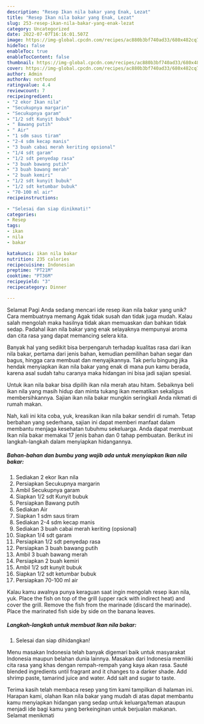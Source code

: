 ```yaml
---
description: "Resep Ikan nila bakar yang Enak, Lezat"
title: "Resep Ikan nila bakar yang Enak, Lezat"
slug: 253-resep-ikan-nila-bakar-yang-enak-lezat
category: Uncategorized
date: 2022-07-07T16:16:01.507Z
image: https://img-global.cpcdn.com/recipes/ac880b3bf740ad33/680x482cq70/ikan-nila-bakar-foto-resep-utama.jpg
hideToc: false
enableToc: true
enableTocContent: false
thumbnail: https://img-global.cpcdn.com/recipes/ac880b3bf740ad33/680x482cq70/ikan-nila-bakar-foto-resep-utama.jpg
cover: https://img-global.cpcdn.com/recipes/ac880b3bf740ad33/680x482cq70/ikan-nila-bakar-foto-resep-utama.jpg
author: Admin
authorAv: notfound
ratingvalue: 4.4
reviewcount: 7
recipeingredient:
- "2 ekor Ikan nila"
- "Secukupnya margarin"
- "Secukupnya garam"
- "1/2 sdt Kunyit bubuk"
- " Bawang putih"
- " Air"
- "1 sdm saus tiram"
- "2-4 sdm kecap manis"
- "3 buah cabai merah keriting opsional"
- "1/4 sdt garam"
- "1/2 sdt penyedap rasa"
- "3 buah bawang putih"
- "3 buah bawang merah"
- "2 buah kemiri"
- "1/2 sdt kunyit bubuk"
- "1/2 sdt ketumbar bubuk"
- "70-100 ml air"
recipeinstructions:

- "Selesai dan siap dinikmati!"
categories:
- Resep
tags:
- ikan
- nila
- bakar

katakunci: ikan nila bakar 
nutrition: 235 calories
recipecuisine: Indonesian
preptime: "PT21M"
cooktime: "PT36M"
recipeyield: "3"
recipecategory: Dinner

---
```



Selamat Pagi Anda sedang mencari ide resep ikan nila bakar yang unik? Cara membuatnya memang Agak tidak susah dan tidak juga mudah. Kalau salah mengolah maka hasilnya tidak akan memuaskan dan bahkan tidak sedap. Padahal ikan nila bakar yang enak selayaknya mempunyai aroma dan cita rasa yang dapat memancing selera kita.


Banyak hal yang sedikit bisa berpengaruh terhadap kualitas rasa dari ikan nila bakar, pertama dari jenis bahan, kemudian pemilihan bahan segar dan bagus, hingga cara membuat dan menyajikannya. Tak perlu bingung jika hendak menyiapkan ikan nila bakar yang enak di mana pun kamu berada, karena asal sudah tahu caranya maka hidangan ini bisa jadi sajian spesial.

Untuk ikan nila bakar bisa dipilih ikan nila merah atau hitam. Sebaiknya beli ikan nila yang masih hidup dan minta tukang ikan mematikan sekaligus membersihkannya. Sajian ikan nila bakar mungkin seringkali Anda nikmati di rumah makan.


Nah, kali ini kita coba, yuk, kreasikan ikan nila bakar sendiri di rumah. Tetap berbahan yang sederhana, sajian ini dapat memberi manfaat dalam membantu menjaga kesehatan tubuhmu sekeluarga. Anda dapat membuat Ikan nila bakar memakai 17 jenis bahan dan 0 tahap pembuatan. Berikut ini langkah-langkah dalam menyiapkan hidangannya.

<!--inarticleads1-->

##### Bahan-bahan dan bumbu yang wajib ada untuk menyiapkan Ikan nila bakar:

1. Sediakan 2 ekor Ikan nila
1. Persiapkan Secukupnya margarin
1. Ambil Secukupnya garam
1. Siapkan 1/2 sdt Kunyit bubuk
1. Persiapkan  Bawang putih
1. Sediakan  Air
1. Siapkan 1 sdm saus tiram
1. Sediakan 2-4 sdm kecap manis
1. Sediakan 3 buah cabai merah keriting (opsional)
1. Siapkan 1/4 sdt garam
1. Persiapkan 1/2 sdt penyedap rasa
1. Persiapkan 3 buah bawang putih
1. Ambil 3 buah bawang merah
1. Persiapkan 2 buah kemiri
1. Ambil 1/2 sdt kunyit bubuk
1. Siapkan 1/2 sdt ketumbar bubuk
1. Persiapkan 70-100 ml air


Kalau kamu awalnya punya keraguan saat ingin mengolah resep ikan nila, yuk. Place the fish on top of the grill (upper rack with indirect heat) and cover the grill. Remove the fish from the marinade (discard the marinade). Place the marinated fish side by side on the banana leaves. 

<!--inarticleads2-->

##### Langkah-langkah untuk membuat Ikan nila bakar:


1. Selesai dan siap dihidangkan!

Menu masakan Indonesia telah banyak digemari baik untuk masyarakat Indonesia maupun belahan dunia lainnya. Masakan dari Indonesia memiliki cita rasa yang khas dengan rempah-rempah yang kaya akan rasa. Sauté blended ingredients until fragrant and it changes to a darker shade. Add shrimp paste, tamarind juice and water. Add salt and sugar to taste. 

Terima kasih telah membaca resep yang tim kami tampilkan di halaman ini. Harapan kami, olahan Ikan nila bakar yang mudah di atas dapat membantu kamu menyiapkan hidangan yang sedap untuk keluarga/teman ataupun menjadi ide bagi kamu yang berkeinginan untuk berjualan makanan. Selamat menikmati
